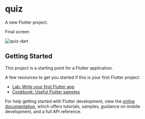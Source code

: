 # quiz

A new Flutter project.

Final screen

![quiz-dart](https://github.com/gasparteixeira/flutter_quiz/assets/390818/dc2531c9-baf3-47a1-8ab3-23c233cfae0a)


## Getting Started

This project is a starting point for a Flutter application.

A few resources to get you started if this is your first Flutter project:

- [Lab: Write your first Flutter app](https://docs.flutter.dev/get-started/codelab)
- [Cookbook: Useful Flutter samples](https://docs.flutter.dev/cookbook)

For help getting started with Flutter development, view the
[online documentation](https://docs.flutter.dev/), which offers tutorials,
samples, guidance on mobile development, and a full API reference.
